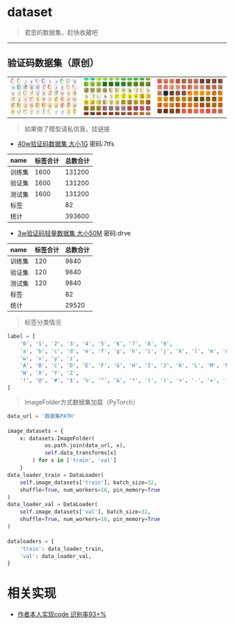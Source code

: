 # dataset

> 君思的数据集，赶快收藏吧

----

## 验证码数据集（原创）

<table style="width:100%">
  <tr>
    <td>
      <img src="2.jpeg">
    </td>
    <td align="center">
        <img src="1.jpeg">
    </td>
    <td>
      <img src="3.jpeg">
    </td>
  </tr>
</table>

> 如果做了模型请私信我，挂链接

* [40w验证码数据集 大小1G](https://pan.baidu.com/s/1GLgRamvXCM0VVLfhkJzQqA) 密码:7tfs

| name | 标签合计 | 总数合计 |
| :- | :- | :- |
| 训练集 | 1600 | 131200 |
| 验证集 | 1600 | 131200 |
| 测试集 | 1600 | 131200 |
| 标签 | | 82 |
| 统计 | | 393600 |

* [3w验证码轻量数据集 大小50M](https://pan.baidu.com/s/1En4AaxMzMQTkmRGu2P1sJw) 密码:drve

| name | 标签合计 | 总数合计 |
| :- | :- | :- |
| 训练集 | 120 | 9840 |
| 验证集 | 120 | 9840 |
| 测试集 | 120 | 9840 |
| 标签 | | 82 |
| 统计 | | 29520 |

> 标签分类情况

```python
label = [
    '0', '1', '2', '3', '4', '5', '6', '7', '8', '9',
    'a', 'b', 'c', 'd', 'e', 'f', 'g', 'h', 'i', 'j', 'k', 'l', 'm', 'n', 'o', 'p', 'q', 'r', 's', 't', 'u', 'v',
    'w', 'x', 'y', 'z',
    'A', 'B', 'C', 'D', 'E', 'F', 'G', 'H', 'I', 'J', 'K', 'L', 'M', 'N', 'O', 'P', 'Q', 'R', 'S', 'T', 'U', 'V',
    'W', 'X', 'Y', 'Z',
    '!', '@', '#', '$', '%', '^', '&', '*', '(', ')', '+', '-', '=', '[', '{', ']', '}', '<', '>', '?'
]
```

> ImageFolder方式数据集加载（PyTorch）

```python
data_url = '数据集PATH'

image_datasets = {
    x: datasets.ImageFolder(
            os.path.join(data_url, x),
            self.data_transforms[x]
        ) for x in ['train', 'val']
    }
data_loader_train = DataLoader(
    self.image_datasets['train'], batch_size=32,
    shuffle=True, num_workers=16, pin_memory=True
)
data_loader_val = DataLoader(
    self.image_datasets['val'], batch_size=32,
    shuffle=True, num_workers=16, pin_memory=True
)

dataloaders = {
    'train': data_loader_train,
    'val': data_loader_val,
}

```


# 相关实现

* [作者本人实现code 识别率93+%](https://github.com/vdjango/DeepCaptcha)

